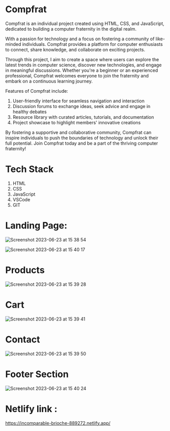 
# Compfrat

Compfrat is an individual project created using HTML, CSS, and JavaScript, dedicated to building a computer fraternity in the digital realm.

With a passion for technology and a focus on fostering a community of like-minded individuals. Compfrat provides a platform for computer enthusiasts to connect, share knowledge, and collaborate on exciting projects.

Through this project, I aim to create a space where users can explore the latest trends in computer science, discover new technologies, and engage in meaningful discussions. Whether you're a beginner or an experienced professional, Compfrat welcomes everyone to join the fraternity and embark on a continuous learning journey.

Features of Compfrat include:



1. User-friendly interface for seamless navigation and interaction
2. Discussion forums to exchange ideas, seek advice and engage in healthy debates
3. Resource library with curated articles, tutorials, and documentation
4. Project showcase to highlight members' innovative creations

By fostering a supportive and collaborative community, Compfrat can inspire individuals to push the boundaries of technology and unlock their full potential. Join Compfrat today and be a part of the thriving computer fraternity!
# Tech Stack
1. HTML
2. CSS
3. JavaScript
4. VSCode
5. GIT
# Landing Page: 
![Screenshot 2023-06-23 at 15 38 54](https://github.com/Shashanksarojj/plausible-creator-1407/assets/66843256/70da1d52-9af0-42b6-a9e1-5917fd776f54)

![Screenshot 2023-06-23 at 15 40 17](https://github.com/Shashanksarojj/plausible-creator-1407/assets/66843256/f7f02158-281a-4c58-adcd-1da09a0988dd)

# Products 
![Screenshot 2023-06-23 at 15 39 28](https://github.com/Shashanksarojj/plausible-creator-1407/assets/66843256/63a1dea1-a94f-484a-bdec-704ef9dbbf6b)

# Cart
![Screenshot 2023-06-23 at 15 39 41](https://github.com/Shashanksarojj/plausible-creator-1407/assets/66843256/2aba4142-e0de-4c29-b448-b55deaa6fa20)

# Contact
![Screenshot 2023-06-23 at 15 39 50](https://github.com/Shashanksarojj/plausible-creator-1407/assets/66843256/6eca913f-a476-4c06-a796-f6ff9cbb5e47)

# Footer Section
![Screenshot 2023-06-23 at 15 40 24](https://github.com/Shashanksarojj/plausible-creator-1407/assets/66843256/5f73c757-4e2f-43cb-aa8e-08574b7d42a2)


# Netlify link :
https://incomparable-brioche-889272.netlify.app/
